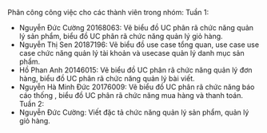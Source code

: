 Phân công công việc cho các thành viên trong nhóm:
Tuần 1:
- Nguyễn Đức Cường 20168063: Vẽ biểu đồ UC phân rã chức năng quản lý sản phẩm, biểu đồ UC phân rã chức năng quản lý giỏ hàng.
- Nguyễn Thị Sen 20187196: Vẽ biểu đồ use case tổng quan, use case use case chức năng quản lý tài khoản và usecase quản lý danh mục sản phẩm.
- Hồ Phan Anh 20146015: Vẽ biểu đồ UC phân rã chức năng quản lý đơn hàng, biểu đồ UC phân rã chức năng quản lý bài viết.
- Nguyễn Hà Minh Đức 20176009: Vẽ biểu đồ UC phân rã chức năng báo cáo thống , biểu đồ UC phân rã chức năng mua hàng và thanh toán.
Tuần 2:
- Nguyễn Đức Cường: Viết đặc tả chức năng quản lý sản phẩm, quản lý giỏ hàng.
